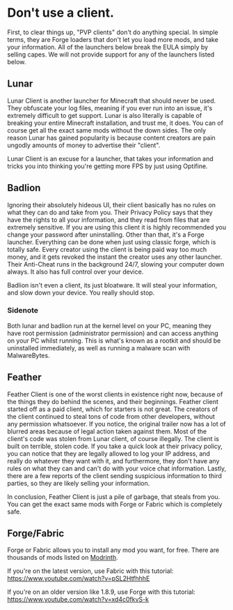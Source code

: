 # Don't use a client.

First, to clear things up, "PVP clients" don't do anything special. In simple terms, they are Forge loaders that don't let you load more mods, and take your information. All of the launchers below break the EULA simply by selling capes. We will not provide support for any of the launchers listed below.

## Lunar
Lunar Client is another launcher for Minecraft that should never be used. They obfuscate your log files, meaning if you ever run into an issue, it's extremely difficult to get support. Lunar is also literally is capable of breaking your entire Minecraft installation, and trust me, it does. You can of course get all the exact same mods without the down sides. The only reason Lunar has gained popularity is because content creators are pain ungodly amounts of money to advertise their "client".

Lunar Client is an excuse for a launcher, that takes your information and tricks you into thinking you're getting more FPS by just using Optifine.

## Badlion
Ignoring their absolutely hideous UI, their client basically has no rules on what they can do and take from you. Their Privacy Policy says that they have the rights to all your information, and they read from files that are extremely sensitive. If you are using this client it is highly recommended you change your password after uninstalling. Other than that, it's a Forge launcher. Everything can be done when just using classic forge, which is totally safe. Every creator using the client is being paid way too much money, and it gets revoked the instant the creator uses any other launcher. Their Anti-Cheat runs in the background 24/7, slowing your computer down always. It also has full control over your device.

Badlion isn't even a client, its just bloatware. It will steal your information, and slow down your device. You really should stop.

### Sidenote
Both lunar and badlion run at the kernel level on your PC, meaning they have root permission (administrator permission) and can access anything on your PC whilst running. This is what's known as a rootkit and should be uninstalled immediately, as well as running a malware scan with MalwareBytes.

## Feather
Feather Client is one of the worst clients in existence right now, because of the things they do behind the scenes, and their beginnings. Feather client started off as a paid client, which for starters is not great. The creators of the client continued to steal tons of code from other developers, without any permission whatsoever. If you notice, the original trailer now has a lot of blurred areas because of legal action taken against them. Most of the client's code was stolen from Lunar client, of course illegally. The client is built on terrible, stolen code. If you take a quick look at their privacy policy, you can notice that they are legally allowed to log your IP address, and really do whatever they want with it, and furthermore, they don't have any rules on what they can and can't do with your voice chat information. Lastly, there are a few reports of the client sending suspicious information to third parties, so they are likely selling your information.

In conclusion, Feather Client is just a pile of garbage, that steals from you. You can get the exact same mods with Forge or Fabric which is completely safe.

## Forge/Fabric
Forge or Fabric allows you to install any mod you want, for free. There are thousands of mods listed on [Modrinth](https://modrinth.com/).

If you're on the latest version, use Fabric with this tutorial: <https://www.youtube.com/watch?v=pSL2HtfhhhE>

If you're on an older version like 1.8.9, use Forge with this tutorial: <https://www.youtube.com/watch?v=xd4c0fkvS-k>
